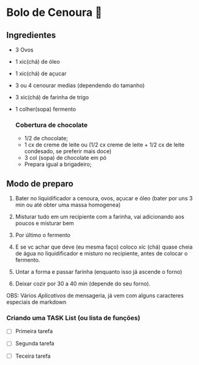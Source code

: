 # Bolo de Cenoura :cake:

## Ingredientes

- 3 Ovos

- 1 xic(chá) de óleo

- 1 xic(chá) de açucar

- 3 ou 4 cenourar medías (dependendo do tamanho)

- 3 xic(chá) de farinha de trigo

- 1 colher(sopa) fermento

  ### Cobertura de chocolate

  - 1/2 de chocolate;
  - 1 cx de creme de leite ou (1/2 cx creme de leite + 1/2 cx de leite condesado, se preferir mais doce)
  - 3 col (sopa) de chocolate em pó
  - Prepara igual a brigadeiro;

  

## Modo de preparo

1. Bater no liquidificador a cenoura, ovos, açucar e óleo (bater por uns 3 min ou até obter uma massa homogenea)

2. Misturar tudo em um recipiente com a farinha, vai adicionando aos poucos e misturar bem

3. Por último o fermento

4. E se vc achar que deve (eu mesma faço) coloco xíc (chá) quase cheia de água no liquidificador e misturo no recipiente, antes de colocar o fermento.
5. Untar a forma e passar farinha (enquanto isso já ascende o forno)
6. Deixar cozir por 30 a 40 min (depende do seu forno).



OBS: Vários _Aplicativos_ de mensageria, já vem com alguns caracteres especiais de markdown

### Criando uma TASK List (ou lista de funções)

- [ ] Primeira tarefa
- [ ] Segunda tarefa
- [ ] Teceira tarefa







